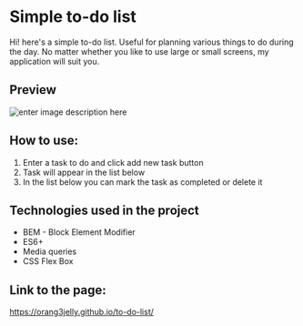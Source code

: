 # Simple to-do list

Hi! here's a simple to-do list. Useful for planning various things to do during the day. No matter whether you like to use large or small screens, my application will suit you.

## Preview
![enter image description here](https://media.giphy.com/media/v1.Y2lkPTc5MGI3NjExazllNTF1Y3ByeXJsYXQzdmdodW0ybnp5ZXlzOWlweGo1bzdvOXZxMSZlcD12MV9pbnRlcm5hbF9naWZfYnlfaWQmY3Q9Zw/Xd4V9bNJyeNkT7vgP0/giphy.gif)
## How to use:
1. Enter a task to do and click add new task button
2. Task will appear in the list below
3. In the list below you can mark the task as completed or delete it

## Technologies used in the project
- BEM - Block Element Modifier
- ES6+
- Media queries
- CSS Flex Box

## Link to the page:
https://orang3jelly.github.io/to-do-list/

